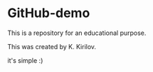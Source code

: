 # GitHub-demo
This is a repository for an educational purpose.


This was created by K. Kirilov.

it's simple :)

